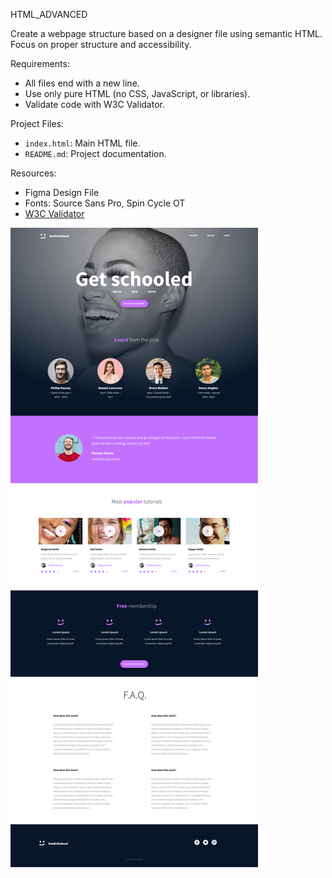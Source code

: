HTML_ADVANCED  

Create a webpage structure based on a designer file using semantic HTML. Focus on proper structure and accessibility.  

Requirements:  
- All files end with a new line.  
- Use only pure HTML (no CSS, JavaScript, or libraries).  
- Validate code with W3C Validator.  

Project Files:  
- `index.html`: Main HTML file.  
- `README.md`: Project documentation.  

Resources:  
- Figma Design File  
- Fonts: Source Sans Pro, Spin Cycle OT  
- [W3C Validator](https://validator.w3.org/)  

![image](https://github.com/Yvette334/alu-web-development/blob/master/html_advanced/image/hp.png)

